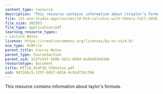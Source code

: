 ```yaml
---
content_type: resource
description: "This resource contains information about \ttaylor's formula."
file: /ol-ocw-studio-app/courses/18-014-calculus-with-theory-fall-2010/04f26bc51297b857681b4c91df24c7b6_MIT18_014F10_ChOnotes.pdf
file_size: 302953
file_type: application/pdf
learning_resource_types:
- Lecture Notes
license: https://creativecommons.org/licenses/by-nc-sa/4.0/
ocw_type: OCWFile
parent_title: Course Notes
parent_type: CourseSection
parent_uid: 525fc43f-560b-3421-6094-8a3bd93e93d6
resourcetype: Document
title: MIT18_014F10_ChOnotes.pdf
uid: 04f26bc5-1297-b857-681b-4c91df24c7b6
---
```

This resource contains information about 	taylor's formula.